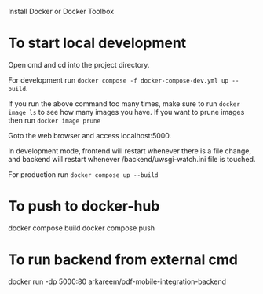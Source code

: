 Install Docker or Docker Toolbox


# To start local development

Open cmd and cd into the project directory.

For development run `docker compose -f docker-compose-dev.yml up --build`.

If you run the above command too many times, make sure to run `docker image ls` to see how many images you have.
If you want to prune images then run `docker image prune`

Goto the web browser and access localhost:5000.

In development mode, frontend will restart whenever there is a file change, and backend will restart whenever /backend/uwsgi-watch.ini file is touched.

For production run `docker compose up --build `

# To push to docker-hub
docker compose build
docker compose push

# To run backend from external cmd
docker run -dp 5000:80 arkareem/pdf-mobile-integration-backend